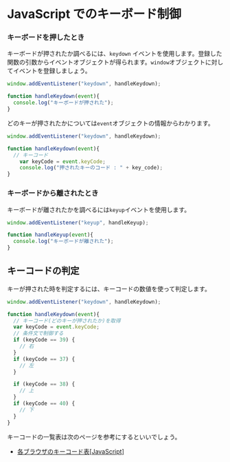 # JavaScript でのキーボード制御

### キーボードを押したとき

キーボードが押されたか調べるには、`keydown` イベントを使用します。登録した関数の引数からイベントオブジェクトが得られます。`window`オブジェクトに対してイベントを登録しましょう。

```js
window.addEventListener("keydown", handleKeydown);

function handleKeydown(event){
  console.log("キーボードが押された");
}
```

どのキーが押されたかについては`event`オブジェクトの情報からわかります。

```js
window.addEventListener("keydown", handleKeydown);

function handleKeydown(event){
  // キーコード
	var keyCode = event.keyCode;
	console.log("押されたキーのコード : " + key_code);
}
```

### キーボードから離されたとき

キーボードが離されたかを調べるには`keyup`イベントを使用します。

```js
window.addEventListener("keyup", handleKeyup);

function handleKeyup(event){
  console.log("キーボードが離された");
}
```


## キーコードの判定

キーが押された時を判定するには、キーコードの数値を使って判定します。

```js
window.addEventListener("keydown", handleKeydown);

function handleKeydown(event){
  // キーコード(どのキーが押されたか)を取得
  var keyCode = event.keyCode;
  // 条件文で制御する
  if (keyCode == 39) {
    // 右
  }
  if (keyCode == 37) {
    // 左    
  }

  if (keyCode == 38) {
    // 上
  }
  if (keyCode == 40) {
    // 下
  }
}
```

キーコードの一覧表は次のページを参考にするといいでしょう。

- [各ブラウザのキーコード表[JavaScript]](http://www.programming-magic.com/file/20080205232140/keycode_table.html)




　
